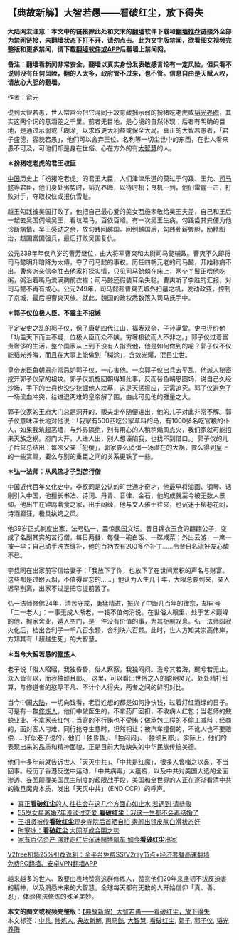  <h2>【典故新解】大智若愚——看破红尘，放下得失</h2> <p class="notice"><b>大陆网友注意：本文中的链接除此处和文末的<a href="https://github.com/bannedbook/fanqiang" >翻墙</a>软件下载和<a href="https://github.com/killgcd/justmysocks/blob/master/README.md">翻墙推荐</a>链接外全部为禁网链接，未翻墙状态下打不开，请勿点击。此为文字版禁闻，欲看图文视频完整版和更多禁闻，请下载<a href="https://github.com/bannedbook/fanqiang">翻墙软件或APP</a>后翻墙上禁闻网。</p><p>备注：翻墙看新闻非常安全，翻墙以真实身份发表敏感言论有一定风险，但只看不说则没有任何风险，翻的人太多，政府管不过来，也不管。信息自由是天赋人权，请放心大胆的翻墙。</b></p>  <div class="entry"> <p></p> <p>作者：俞元</p> <p>说到大智若愚，世人常常会把它混同于故意藏拙示弱的扮猪吃老虎或<a href="https://www.bannedbook.org/bnews/tag/%E9%9F%AC%E5%85%89%E5%85%BB%E6%99%A6/" class="st_tag internal_tag" rel="tag" title="标签 韬光养晦 下的日志">韬光养晦</a>，其实这两个词的意涵差之千里。前者无目地，是心境的自然体现；后者有明确的目地，是通过示弱或「糊涂」以求取更大利益或保全大局。真正的大智若愚者，「君子盛德，容貌若愚」，他们可以舍弃王位、名利等一切尘世中的东西，在世人看来愚不可及，可他们却是身在世俗、心在方外的有<a href="https://www.bannedbook.org/bnews/tag/%e5%a4%a7%e6%99%ba%e6%85%a7/" class="st_tag internal_tag" rel="tag" title="标签 大智慧 下的日志">大智慧</a>的人。</p> <p><b>＊扮猪吃老虎的君王权臣</b></p> <p><span class='wp_keywordlink_affiliate'><a href="https://www.bannedbook.org/" title="中国" target="_blank">中国</a></span>历史上「扮猪吃老虎」的君王大臣，人们津津乐道的莫过于勾践、王允、<a href="https://www.bannedbook.org/bnews/tag/%E5%8F%B8%E9%A9%AC%E6%87%BF/" class="st_tag internal_tag" rel="tag" title="标签 司马懿 下的日志">司马懿</a>等君臣，他们身处劣势时，韬光养晦，以待时机；良机一到，他们雷霆一击，打败对手，夺取权位或报仇雪耻。</p>  <p>越王勾践被吴国打败了，他把自己最心爱的美女西施孝敬给吴王夫差，自己和王后一起去吴国伺候吴王，看坟喂马，百依百顺。有一次吴王生病，勾践尝其粪便为他诊断病情，吴王感动之余，放勾践回越国。回到越国后，勾践卧薪尝胆，励精图治，越国富国强兵，最后打败吴国复仇。</p> <p>公元239年年仅八岁的曹芳继位，由大将军曹爽和太尉司马懿辅政。曹爽不久即将司马懿明升暗降为太傅，夺了司马懿的事权。历任四朝元老的司马懿，开始称病不出。曹爽派亲信李胜去他家打探实情，只见司马懿躺在床上，两个丫鬟正喂他吃粥，粥沿着嘴角流满胸前衣襟；司马懿还假装耳朵失聪。曹爽听了李胜的汇报，对司马懿不再有戒心。公元249年，司马懿趁曹爽去城外扫墓之机，发动政变，控制了京城，最后把曹爽灭族。就此，魏国的政权悉数落入司马氏手中。</p> <p><b>＊</b><b><a href="https://www.bannedbook.org/bnews/tag/%e9%83%ad%e5%ad%90%e4%bb%aa/" class="st_tag internal_tag" rel="tag" title="标签 郭子仪 下的日志">郭子仪</a></b><b>位极人臣</b><b>、不震主不招嫉</b></p> <p>平定安史之乱的<a href="https://www.bannedbook.org/bnews/tag/%E9%83%AD%E5%AD%90/" class="st_tag internal_tag" rel="tag" title="标签 郭子 下的日志">郭子</a>仪，保了唐朝四代江山，福寿双全，子孙满堂。史书评价他「功盖天下而主不疑，位极人臣而众不嫉，穷奢极欲而人不非之。」郭子仪过着富贵奢侈的生活，整个国家从上到下没有人指责他，他是如何做到的呢？郭子仪不仅能韬光养晦，而且在大事上能做到「糊涂」，含敛光耀，混目尘世。</p> <p>皇帝宠臣鱼朝恩非常忌妒郭子仪，一心害他。一次郭子仪出兵去平乱，他派人秘密挖开郭子仪家的祖坟。郭子仪凯旋回朝得知此事，反而替鱼朝恩圆场，说自己久经沙场，手下的士兵也没少挖掘他人坟墓，这是天惩报应，无需追究。郭子仪避免了一场流血冲突，给进退两难的皇帝解了围，由此可见他的雅量之大。</p>  <p>郭子仪家的王府大门总是洞开的，贩夫走卒随便进出，他的儿子对此非常不解。郭子仪意味深长地对他说：「我家有500匹吃公家草料的马，有1000多名吃官粮的仆人，如果我筑起高墙，与外界隔绝，别有用心的人稍稍煽风点火，我们家就可能招来灭族之祸。府门大开，人进人出，别人想诬陷我，也找不到借口。」郭子仪的儿子后来总结出：每次父亲「犯傻」，郭家要么消弭一场潜在的大祸，要么得到皇上的一些赏赐，要么与别的重臣之间的关系更铁了一些。</p> <p><b>＊弘一法师：从风流才子到苦行僧</b></p> <p>中国近代百年文化史中，李叔同是公认的旷世通才奇才，他最早将油画、钢琴、话剧引入中国，他擅长书法、诗词、丹青、音律、金石，他的成就至今被无数人景仰。他出生在钟鸣鼎食之家，出手阔绰，他与文人雅士往来，也沉迷于柳巷花间，诗酒癫狂，极具纨绔之风。</p> <p>他39岁正式剃度出家，法号弘一，震惊民国文坛。昔日锦衣玉食的翩翩公子，变成了名副其实的苦行僧，每日两餐，每餐一碗白饭、一碟咸菜；外出云游，一席一被一伞；自己动手洗衣缝补，他的百衲衣有200多个补丁……令昔日名流好友心酸不已。</p> <p>李叔同在出家前写信给妻子：「我放下了你，也放下了在世间累积的声名与财富。这些都是过眼云烟，不值得留恋的……」他认为人生几十年，大限总要到来，亲人迟早别离，出家不过是把它提前罢了。 </p>  <p>弘一法师修佛24年，清苦守戒，勇猛精进，振兴了中断几百年的律宗，却自号「二一老人」：一事无成人渐老，一钱不值何消说。在世俗人眼里，处于艺术巅峰的他，抛家舍业，遁入空门，是一件没有价值的事，为其扼腕叹息。弘一法师圆寂火化后，检出舍利子一千八百余颗，舍利块六百颗。此时，世人方知其崇高伟岸，方知其有「超越生死」的大智慧。</p> <p><b>＊当今大智若愚的<span class='wp_keywordlink'><a href="https://www.qi-gong.me/" title="气功修炼网" target="_blank">修炼</a></span>人</b></p> <p>老子说「俗人昭昭，我独昏昏，俗人察察，我独闷闷。澹兮其若海，飂兮若无止。众人皆有以，而我独顽且鄙。」这里，可以看出世俗之人的聪明灵光、处处精打细算，与修道者的憨厚平凡、不计个人得失，两者之间的鲜明对比。</p> <p>当今中国<span class='wp_keywordlink_affiliate'><a href="https://www.bannedbook.org/" title="大陆" target="_blank">大陆</a></span>，一切向钱看，老百姓想的都是如何挣快钱，过着灯红酒绿的日子。可是有一群<a href="https://www.bannedbook.org/bnews/tag/%E4%BF%AE%E7%82%BC%E4%BA%BA/" class="st_tag internal_tag" rel="tag" title="标签 修炼人 下的日志">修炼人</a>，他们中做医生的，不拿药厂回扣，不收病人红包；当老师的兢兢业业、不拿家长红包；当官的不行贿也不受贿；做承包工程的不偷工减料；经商的，面对客人刁难、同行抢夺生意时，坦然相让；被汽车撞倒的，不讹人也不要赔偿……好似老子说的，他们「独昏昏」、「独闷闷」、「独顽且鄙」。实际上，他们的表现出来的品质和精神面貌，正是目前大陆缺失的中华民族传统美德。</p> <p>他们十多年前就告诉世人「天灭<a href="https://www.bannedbook.org/bnews/tag/%e4%b8%ad%e5%85%b1/" class="st_tag internal_tag" rel="tag" title="标签 中共 下的日志">中共</a>」、「中共是红魔」，很多人曾嗤之以鼻，不当回事。经历了香港反送中运动，「中共病毒」大瘟疫，以及中共对美国大选的全面渗透、妄图颠覆美国民主制度的超限战手段，美国和全世界的人正在逐渐看清中共的撒旦魔鬼本质，发出「天灭中共」（END CCP）的呼声。</p>  <ul class='op-related-articles' title='相关阅读'> <li><a href='https://www.bannedbook.org/bnews/funmedia/20200519/1330887.html' target='_blank'>真正<b>看破红尘</b>的人 往往会在这几个方面心如止水 若遇到 请恭敬</a></li> <li><a href='https://www.bannedbook.org/bnews/yule/20200222/1281324.html' target='_blank'>55岁女星离婚7年没谈过恋爱 <b>看破红尘</b>：我这一生都不会再结婚了</a></li> <li><a href='https://www.bannedbook.org/bnews/yule/20190317/1098510.html' target='_blank'>王祖贤被传<b>看破红尘</b>现身寺院后首晒自拍 素颜出镜皮肤白滑状态好</a></li> <li><a href='https://www.bannedbook.org/bnews/comments/20181014/1012303.html' target='_blank'>时寒冰：<b>看破红尘</b>  大网渐成合围之势</a></li> <li><a href='https://www.bannedbook.org/bnews/yule/20180511/940809.html' target='_blank'>家有百亿资产 演戏走红后沉迷赌博飙车 如今<b>看破红尘</b>出家</a></li> </ul> <p class="texttj"> <a href="https://www.bannedbook.org/forum23/topic22702.html" target="_blank">V2free机场25%引荐返利：全平台免费SS/V2ray节点+经济套餐高速翻墙</a><br/> <a href="https://github.com/bannedbook/fanqiang/wiki/%E7%A6%81%E9%97%BB%E7%BD%91%E5%AE%89%E5%8D%93%E7%BF%BB%E5%A2%99%E6%96%B0%E9%97%BBAPP" target="_blank">免费PC翻墙、安卓VPN翻墙APP</a></p><p>越来越多的世人、政要由衷地赞赏这群修炼人，赞赏他们20年来坚韧不拔反迫害的精神，以及洞悉未来的大智慧。全球每天都有无数的人开始信仰「真、善、忍」，体验佛法修炼的殊圣美妙。</p><a name='sharetosocial'></a>       <div><b>本文的图文或视频完整版</b>：<a href='https://www.bannedbook.org/bnews/comments/20201217/1449706.html'>【典故新解】大智若愚——看破红尘，放下得失</a></div>  </div><!--END ENTRY--> <div class="postfooter"> <div>本文标签：<a href="https://www.bannedbook.org/bnews/tag/%e4%b8%ad%e5%85%b1/" rel="tag">中共</a>, <a href="https://www.bannedbook.org/bnews/tag/%E4%BF%AE%E7%82%BC%E4%BA%BA/" rel="tag">修炼人</a>, <a href="https://www.bannedbook.org/bnews/tag/%e5%85%b8%e6%95%85%e6%96%b0%e8%a7%a3/" rel="tag">典故新解</a>, <a href="https://www.bannedbook.org/bnews/tag/%E5%8F%B8%E9%A9%AC%E6%87%BF/" rel="tag">司马懿</a>, <a href="https://www.bannedbook.org/bnews/tag/%e5%a4%a7%e6%99%ba%e6%85%a7/" rel="tag">大智慧</a>, <a href="https://www.bannedbook.org/bnews/tag/%e7%9c%8b%e7%a0%b4%e7%ba%a2%e5%b0%98/" rel="tag">看破红尘</a>, <a href="https://www.bannedbook.org/bnews/tag/%E9%83%AD%E5%AD%90/" rel="tag">郭子</a>, <a href="https://www.bannedbook.org/bnews/tag/%e9%83%ad%e5%ad%90%e4%bb%aa/" rel="tag">郭子仪</a>, <a href="https://www.bannedbook.org/bnews/tag/%E9%9F%AC%E5%85%89%E5%85%BB%E6%99%A6/" rel="tag">韬光养晦</a></div>  </div><!--END POSTFOOTER--> 